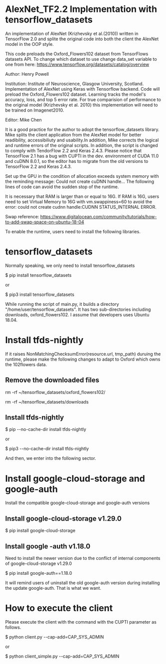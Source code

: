 # AlexNet_TF2.2 Implementation with tensorflow_datasets

An implementation of AlexNet (Krizhevsky et al.(2010)) written in TensorFlow 2.0 and splite the original code
into both the client the AlexNet model in the OOP style.

This code preloads the Oxford_Flowers102 dataset from TensorFlows datasets API. To change which dataset to use
change data_set variable to one from here: https://www.tensorflow.org/datasets/catalog/overview

Author: Henry Powell

Institution: Institute of Neuroscience, Glasgow University, Scotland.
Implementation of AlexNet using Keras with Tensorflow backend. Code will preload the Oxford_Flowers102 dataset.
Learning tracks the model's accuracy, loss, and top 5 error rate. For true comparision of performance to the 
original model (Krizhevsky et al. 2010) this implementation will need to be trained on Imagenet2010.

Editor: Mike Chen

It is a good practice for the author to adopt the tensorflow_datasets library. Mike splits the client application 
from the AlexNet model for better readibility, accessibiliuty and usability.In addition, Mike corrects the logical 
and runtime errors of the original scripts. In addition, the script is changed to comply with TendorFlow 2.2 and 
Keras 2.4.3. Please notice that TensorFlow 2.1 has a bug with CUPTI in the dev. environment of CUDA 11.0 and cuDNN 
8.0.1, so the editor has to migrate from the old versions to TensorFlow 2.2 and Keras 2.4.3.

Set up the GPU in the condition of allocation exceeds system memory with the reminding message: Could not create 
cuDNN handle... The following lines of code can avoid the sudden stop of the runtime. 

It is necessary that RAM is larger than or equal to 16G. If RAM is 16G, users need to set Virtual Memory to 16G 
with vm.swappiness=60 to avoid the error: could not create cudnn handle:CUDNN STATUS_INTERNAL ERROR. 

Swap reference: 
https://www.digitalocean.com/community/tutorials/how-to-add-swap-space-on-ubuntu-18-04

To enable the runtime, users need to install the following libraries. 


# tensorflow_datasets

Normally speaking, we only need to install tensorflow_datasets

$ pip install tensorflow_datasets

or 

$ pip3 install tensorflow_datasets

While running the script of main.py, it builds a directory "/home/user/tensorflow_datasets". It has two sub-directories 
including downloads, oxford_flowers102. I assume that developers uses Ubuntu 18.04. 


# Install tfds-nightly

If it raises NonMatchingChecksumError(resource.url, tmp_path) duruing the runtime, please make the following changes to 
adapt to Oxford which owns the 102flowers data. 

## Remove the downloaded files

rm -rf ~/tensorflow_datasets/oxford_flowers102/

rm -rf ~/tensorflow_datasets/downloads

## Install tfds-nightly

$ pip --no-cache-dir install tfds-nightly

or 

$ pip3 --no-cache-dir install tfds-nightly

And then, we enter into the following sector. 


# Install google-cloud-storage and google-auth

Install the compatible google-cloud-storage and google-auth versions

## Install google-cloud-storage v1.29.0

$ pip install google-cloud-storage

## Install google -auth v1.18.0 

Need to install the newer version due to the conflict of internal components of google-cloud-storage v1.29.0

$ pip install google-auth==1.18.0

It will remind users of uninstall the old google-auth version during installing the update google-auth. That is what we want.


# How to execute the client

Please execute the client with the command with the CUPTI parameter as follows. 

$ python client.py --cap-add=CAP_SYS_ADMIN

or 

$ python client_simple.py --cap-add=CAP_SYS_ADMIN



